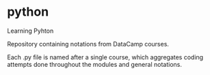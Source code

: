 # python
Learning Pyhton

Repository containing notations from DataCamp courses.

Each .py file is named after a single course, which aggregates coding attempts done throughout the modules and general notations.
